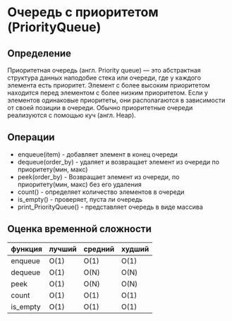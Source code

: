 # Очередь с приоритетом (PriorityQueue)
## Определение

Приоритетная очередь (англ. Priority queue) — это абстрактная структура данных наподобие стека или очереди, 
где у каждого элемента есть приоритет. Элемент с более высоким приоритетом находится перед элементом с более низким приоритетом. 
Если у элементов одинаковые приоритеты, они располагаются в зависимости от своей позиции в очереди. 
Обычно приоритетные очереди реализуются с помощью куч (англ. Heap).

## Операции
+ enqueue(item) - добавляет элемент в конец очереди
+ dequeue(order_by) - удаляет и возвращает элемент из очереди по приоритету(мин, макс)
+ peek(order_by) - Возвращает элемент из очереди, по приоритету(мин, макс) без его удаления
+ count() - определяет количество элементов в очереди
+ is_empty() - проверяет, пуста ли очередь
+ print_PriorityQueue() - представляет очередь в виде массива

## Оценка временной сложности
| функция  | лучший  | средний | худший |
|----------|---------|---------|--------|
| enqueue  | О(1)    | О(1)    | О(1)   |
| dequeue  | О(1)    | О(N)    | О(N)   |
| peek     | О(1)    | О(N)    | О(N)   |
| count    | О(1)    | О(1)    | О(1)   |
| is_empty | О(1)    | О(1)    | О(1)   |
